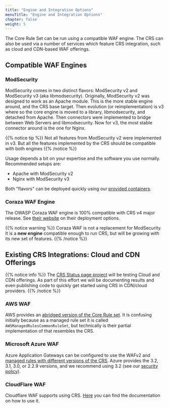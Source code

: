 ```yaml
---
title: "Engine and Integration Options"
menuTitle: "Engine and Integration Options"
chapter: false
weight: 5
---
```


The Core Rule Set can be run using a compatible WAF engine. The CRS can also be used via a number of services which feature CRS integration, such as cloud and CDN-based WAF offerings.

## Compatible WAF Engines

### ModSecurity

ModSecurity comes in two distinct flavors: ModSecurity v2 and ModSecurity v3 (aka libmodsecurity). Originally, ModSecurity v2 was designed to work as an Apache module. This is the more stable engine around, and the CRS base target. Then evolution (or reimplementation) is v3 where so the core engine is moved to a library, libmodsecurity, and detached from Apache. Then connectors were implemented to bridge between Web Servers and libmodsecurity. Now for v3, the most stable connector around is the one for Nginx.

{{% notice tip %}}
Not all features from ModSecurity v2 were implemented in v3. But all the features implemented by the CRS should be compatible with both engines
{{% /notice %}}

Usage depends a bit on your expertise and the software you use normally. Recommended setups are:
- Apache with ModSecurity v2
- Nginx with ModSecurity v3

Both "flavors" can be deployed quickly using our [provided containers](https://github.com/coreruleset/modsecurity-crs-docker).
 
### Coraza WAF Engine

The OWASP Coraza WAF engine is 100% compatible with CRS v4 major release. See [their website](https://coraza.io/) on their deployment options. 

{{% notice warning %}}
Coraza WAF is not a replacement for ModSecurity. It is a **new engine** compatible enough to run CRS, but will be growing with its new set of features. 
{{% /notice %}}

## Existing CRS Integrations: Cloud and CDN Offerings

{{% notice info %}}
The [CRS Status page project](https://github.com/coreruleset/coreruleset/wiki/DevRetreat21StatusPage) will be testing Cloud and CDN offerings. As part of this effort we will be documenting results and even publishing code to quickly get started using CRS in CDN/cloud providers.
{{% /notice %}}

### AWS WAF

AWS provides an [abridged version of the Core Rule set](https://docs.aws.amazon.com/waf/latest/developerguide/aws-managed-rule-groups-baseline.html). It is confusing initially because as a managed rule set it is called `AWSManagedRulesCommonRuleSet`, but technically is their partial implementation of that resembles the CRS. 

### Microsoft Azure WAF

Azure Application Gateways can be configured to use the WAFv2 and [managed rules with different versions of the CRS](https://docs.microsoft.com/en-us/azure/web-application-firewall/ag/application-gateway-crs-rulegroups-rules). Azure provides the 3.2, 3.1, 3.0, or 2.2.9 versions, and we recommend using 3.2 (see our [security policy](https://github.com/coreruleset/coreruleset/blob/v3.4/dev/SECURITY.md)).

### CloudFlare WAF

Cloudflare WAF supports using CRS. [Here](https://developers.cloudflare.com/waf/managed-rulesets/owasp-core-ruleset/) you can find the documentation on how to use it.